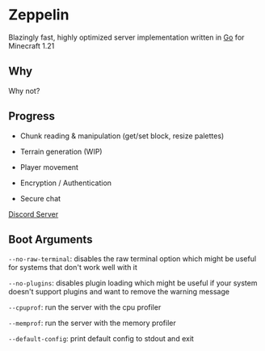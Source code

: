 # Zeppelin
Blazingly fast, highly optimized server implementation written in [Go](https://go.dev) for Minecraft 1.21

## Why
Why not?

## Progress
- Chunk reading & manipulation (get/set block, resize palettes)

- Terrain generation (WIP)

- Player movement

- Encryption / Authentication

- Secure chat

[Discord Server](https://discord.gg/T8qEtDWPak)

## Boot Arguments
`--no-raw-terminal`: disables the raw terminal option which might be useful for systems that don't work well with it

`--no-plugins`: disables plugin loading which might be useful if your system doesn't support plugins and want to remove the warning message

`--cpuprof`: run the server with the cpu profiler

`--memprof`: run the server with the memory profiler

`--default-config`: print default config to stdout and exit